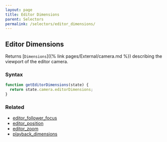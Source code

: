 ```yaml
---
layout: page
title: Editor Dimensions
parent: Selectors
permalink: /selectors/editor_dimensions/
---
```


## Editor Dimensions

Returns [`Dimensions`]({% link pages/External/camera.md %}) describing the viewport of the editor camera.

### Syntax

```js
function getEditorDimensions(state) {
  return state.camera.editorDimensions;
}
```

### Related

- [editor_follower_focus](./editor_follower_focus.md)
- [editor_position](./editor_position.md)
- [editor_zoom](./editor_zoom.md)
- [playback_dimensions](./playback_dimensions.md)
